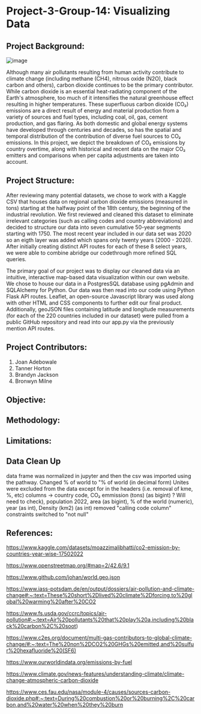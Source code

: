 # Project-3-Group-14: Visualizing Data


## Project Background:

![image](https://user-images.githubusercontent.com/95774386/210461637-9d48d0f5-fd45-4d93-87bf-f29edfc99241.png)

Although many air pollutants resulting from human activity contribute to climate change (including methane (CH4), nitrous oxide (N2O), black carbon and others), carbon dioxide continues to be the primary contributor. While carbon dioxide is an essential heat-radiating component of the Earth's atmosphere, too much of it intensifies the natural greenhouse effect resulting in higher temperatures. These superfluous carbon dioxide (CO₂) emissions are a direct result of energy and material production from a variety of sources and fuel types, including coal, oil, gas, cement production, and gas flaring. As both domestic and global energy systems have developed through centuries and decades, so has the spatial and temporal distribution of the contribution of diverse fuel sources to CO₂ emissions. In this project, we depict the breakdown of CO₂ emissions by country overtime, along with historical and recent data on the major CO₂ emitters and comparisons when per capita adjustments are taken into account.

## Project Structure:
After reviewing many potential datasets, we chose to work with a Kaggle CSV that houses data on regional carbon dioxide emissions (measured in tons) starting at the halfway point of the 18th century, the beginning of the industrial revolution. We first reviewed and cleaned this dataset to eliminate irrelevant categories (such as calling codes and country abbreviations) and decided to structure our data into seven cumulative 50-year segments starting with 1750. The most recent year included in our data set was 2020 so an eigth layer was added which spans only twenty years (2000 - 2020). After initially creating distinct API routes for each of these 8 select years, we were able to combine abridge our codethrough more refined SQL queries.   

The primary goal of our project was to display our cleaned data via an intuitive, interactive map-based data visualization within our own website. We chose to house our data in a PostgresSQL database using pgAdmin and SQLAlchemy for Python. Our data was then read into our code using Python Flask API routes. Leaflet, an open-source Javascript library was used along with other HTML and CSS components to further edit our final product. Additionally, geoJSON files containing latitude and longitude measurements (for each of the 220 countries included in our dataset) were pulled from a public GitHub repository and read into our app.py via the previously mention API routes.  

## Project Contributors:
1. Joan Adebowale
2. Tanner Horton
3. Brandyn Jackson
4. Bronwyn Milne

## Objective:

## Methodology:

## Limitations:

## Data Clean Up
data frame was normalized in jupyter and then the csv was imported using the pathway.
Changed % of world to "% of world (in decimal form)
Unites were excluded from the data except for in the headers  (i.e. removal of kme, %, etc)
columns -> country code, CO₂ emmission (tons) (as bigint) ? Will need to check), population 2022, area (as bigint), % of the world (numeric), year (as int), Density (km2) (as int)
removed "calling code column"
constraints switched to "not null"

## References:

https://www.kaggle.com/datasets/moazzimalibhatti/co2-emission-by-countries-year-wise-17502022

https://www.openstreetmap.org/#map=2/42.6/9.1

https://www.github.com/johan/world.geo.json

https://www.iass-potsdam.de/en/output/dossiers/air-pollution-and-climate-change#:~:text=These%20short%2Dlived%20climate%2Dforcing,to%20global%20warming%20after%20CO2

https://www.fs.usda.gov/ccrc/topics/air-pollution#:~:text=Air%20pollutants%20that%20play%20a,including%20black%20carbon%2C%20soot)

https://www.c2es.org/document/multi-gas-contributors-to-global-climate-change/#:~:text=The%20non%2DCO2%20GHGs%20emitted,and%20sulfur%20hexafluoride%20(SF6)

https://www.ourworldindata.org/emissions-by-fuel

https://www.climate.gov/news-features/understanding-climate/climate-change-atmospheric-carbon-dioxide

https://www.ces.fau.edu/nasa/module-4/causes/sources-carbon-dioxide.php#:~:text=During%20combustion%20or%20burning%2C%20carbon,and%20water%20when%20they%20burn
